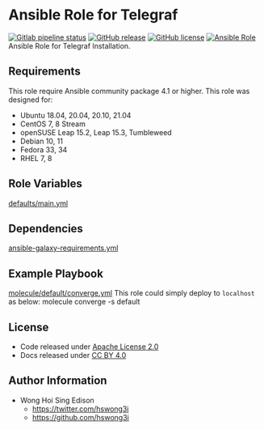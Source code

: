 # Ansible Role for Telegraf

[![Gitlab pipeline status](https://img.shields.io/gitlab/pipeline/alvistack/ansible-role-telegraf/master)](https://gitlab.com/alvistack/ansible-role-telegraf/-/pipelines)
[![GitHub release](https://img.shields.io/github/release/alvistack/ansible-role-telegraf.svg)](https://github.com/alvistack/ansible-role-telegraf/releases)
[![GitHub license](https://img.shields.io/github/license/alvistack/ansible-role-telegraf.svg)](https://github.com/alvistack/ansible-role-telegraf/blob/master/LICENSE)
[![Ansible Role](https://img.shields.io/badge/galaxy-alvistack.telegraf-blue.svg)](https://galaxy.ansible.com/alvistack/telegraf)
Ansible Role for Telegraf Installation.

## Requirements

This role require Ansible community package 4.1 or higher.
This role was designed for:

  - Ubuntu 18.04, 20.04, 20.10, 21.04
  - CentOS 7, 8 Stream
  - openSUSE Leap 15.2, Leap 15.3, Tumbleweed
  - Debian 10, 11
  - Fedora 33, 34
  - RHEL 7, 8

## Role Variables

[defaults/main.yml](defaults/main.yml)

## Dependencies

[ansible-galaxy-requirements.yml](ansible-galaxy-requirements.yml)

## Example Playbook

[molecule/default/converge.yml](molecule/default/converge.yml)
This role could simply deploy to `localhost` as below:
molecule converge -s default

## License

  - Code released under [Apache License 2.0](LICENSE)
  - Docs released under [CC BY 4.0](http://creativecommons.org/licenses/by/4.0/)

## Author Information

  - Wong Hoi Sing Edison
      - <https://twitter.com/hswong3i>
      - <https://github.com/hswong3i>

